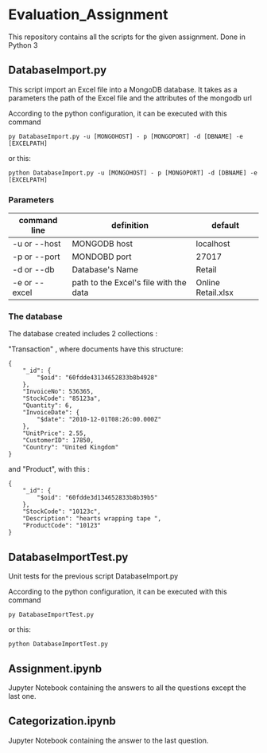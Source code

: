 # Evaluation_Assignment

This repository contains all the scripts for the given assignment.
Done in Python 3

## DatabaseImport.py

This script import an Excel file into a MongoDB database. It takes as a parameters the path of the Excel file and the 
attributes of the mongodb url

According to the python configuration, it can be executed with this command

```
py DatabaseImport.py -u [MONGOHOST] - p [MONGOPORT] -d [DBNAME] -e [EXCELPATH]
```

or this:

```
python DatabaseImport.py -u [MONGOHOST] - p [MONGOPORT] -d [DBNAME] -e [EXCELPATH]
```


### Parameters 


| command line | definition                                 | default            |
|--------------|--------------------------------------------|--------------------|
| -u or --host | MONGODB host                               |localhost|
| -p or --port | MONDOBD port                               | 27017|
| -d or --db   | Database's Name                            | Retail|
| -e or --excel | path to the Excel's file with the data| Online Retail.xlsx|


### The database

The database created includes 2 collections :

"Transaction" , where documents have this structure:

```
{
    "_id": {
        "$oid": "60fdde43134652833b8b4928"
    },
    "InvoiceNo": 536365,
    "StockCode": "85123a",
    "Quantity": 6,
    "InvoiceDate": {
        "$date": "2010-12-01T08:26:00.000Z"
    },
    "UnitPrice": 2.55,
    "CustomerID": 17850,
    "Country": "United Kingdom"
}
```

and "Product", with this : 

```
{
    "_id": {
        "$oid": "60fdde3d134652833b8b39b5"
    },
    "StockCode": "10123c",
    "Description": "hearts wrapping tape ",
    "ProductCode": "10123"
}
```


## DatabaseImportTest.py


Unit tests for the previous script DatabaseImport.py

According to the python configuration, it can be executed with this command

```
py DatabaseImportTest.py 
```

or this:

```
python DatabaseImportTest.py 
```


## Assignment.ipynb

Jupyter Notebook containing the answers to all the questions except the last one.

## Categorization.ipynb

Jupyter Notebook containing the answer to the last question.

